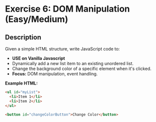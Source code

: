 # Exercise 6: DOM Manipulation (Easy/Medium)

## Description

Given a simple HTML structure, write JavaScript code to:

- **USE on Vanilla Javascript**
- Dynamically add a new list item to an existing unordered list.
- Change the background color of a specific element when it's clicked.
- **Focus:** DOM manipulation, event handling.

**Example HTML:**

```html
<ul id="myList">
  <li>Item 1</li>
  <li>Item 2</li>
</ul>

<button id="changeColorButton">Change Color</button>
```
